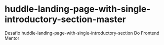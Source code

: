 # huddle-landing-page-with-single-introductory-section-master
 Desafio huddle-landing-page-with-single-introductory-section Do Frontend Mentor
